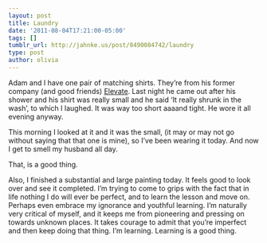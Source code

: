 ```yaml
---
layout: post
title: Laundry
date: '2011-08-04T17:21:00-05:00'
tags: []
tumblr_url: http://jahnke.us/post/8490084742/laundry
type: post
author: olivia
---
```


Adam and I have one pair of matching shirts. They’re from his former company (and good friends) [Elevate](http://elevate.co). Last night he came out after his shower and his shirt was really small and he said ‘It really shrunk in the wash’, to which I laughed. It was way too short aaaand tight. He wore it all evening anyway.

This morning I looked at it and it was the small, (it may or may not go without saying that that one is mine), so I’ve been wearing it today. And now I get to smell my husband all day. 

That, is a good thing.

Also, I finished a substantial and large painting today. It feels good to look over and see it completed. I’m trying to come to grips with the fact that in life nothing I do will ever be perfect, and to learn the lesson and move on. Perhaps even embrace my ignorance and youthful learning. I’m naturally very critical of myself, and it keeps me from pioneering and pressing on towards unknown places. It takes courage to admit that you’re imperfect and then keep doing that thing. I’m learning. Learning is a good thing. 
